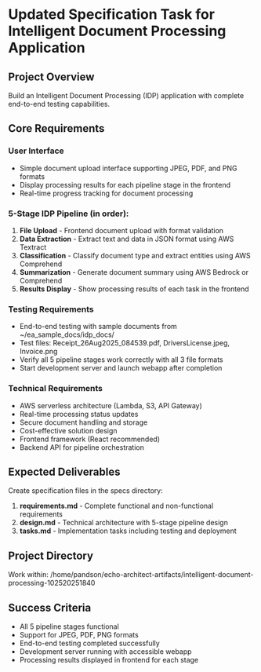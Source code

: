 # Updated Specification Task for Intelligent Document Processing Application

## Project Overview
Build an Intelligent Document Processing (IDP) application with complete end-to-end testing capabilities.

## Core Requirements

### User Interface
- Simple document upload interface supporting JPEG, PDF, and PNG formats
- Display processing results for each pipeline stage in the frontend
- Real-time progress tracking for document processing

### 5-Stage IDP Pipeline (in order):
1. **File Upload** - Frontend document upload with format validation
2. **Data Extraction** - Extract text and data in JSON format using AWS Textract
3. **Classification** - Classify document type and extract entities using AWS Comprehend
4. **Summarization** - Generate document summary using AWS Bedrock or Comprehend
5. **Results Display** - Show processing results of each task in the frontend

### Testing Requirements
- End-to-end testing with sample documents from ~/ea_sample_docs/idp_docs/
- Test files: Receipt_26Aug2025_084539.pdf, DriversLicense.jpeg, Invoice.png
- Verify all 5 pipeline stages work correctly with all 3 file formats
- Start development server and launch webapp after completion

### Technical Requirements
- AWS serverless architecture (Lambda, S3, API Gateway)
- Real-time processing status updates
- Secure document handling and storage
- Cost-effective solution design
- Frontend framework (React recommended)
- Backend API for pipeline orchestration

## Expected Deliverables
Create specification files in the specs directory:

1. **requirements.md** - Complete functional and non-functional requirements
2. **design.md** - Technical architecture with 5-stage pipeline design
3. **tasks.md** - Implementation tasks including testing and deployment

## Project Directory
Work within: /home/pandson/echo-architect-artifacts/intelligent-document-processing-102520251840

## Success Criteria
- All 5 pipeline stages functional
- Support for JPEG, PDF, PNG formats
- End-to-end testing completed successfully
- Development server running with accessible webapp
- Processing results displayed in frontend for each stage
